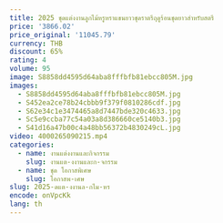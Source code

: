 ```yaml
---
title: 2025 ชุดแต่งงานลูกไม้หรูหราแขนยาวชุดราตรีฤดูร้อนชุดยาวสําหรับสตรี
price: '3866.02'
price_original: '11045.79'
currency: THB
discount: 65%
rating: 4
volume: 95
image: S8858dd4595d64aba8fffbfb81ebcc805M.jpg
images:
  - S8858dd4595d64aba8fffbfb81ebcc805M.jpg
  - S452ea2ce78b24cbbb9f379f0810286cdf.jpg
  - S62e34c1e3474465a8d7447bde320c4633.jpg
  - Sc5e9ccba77c54a03a8d386660ce5140b3.jpg
  - S41d16a47b00c4a48bb56372b4830249cL.jpg
video: 4000265090215.mp4
categories:
  - name: งานแต่งงานและกิจกรรม
    slug: งานแต-งงานและก-จกรรม
  - name: ชุด โอกาสพิเศษ
    slug: โอกาสพ-เศษ
slug: 2025-ดแต-งงานล-กไม-หร
encode: onVpcKk
lang: th
---
```

  